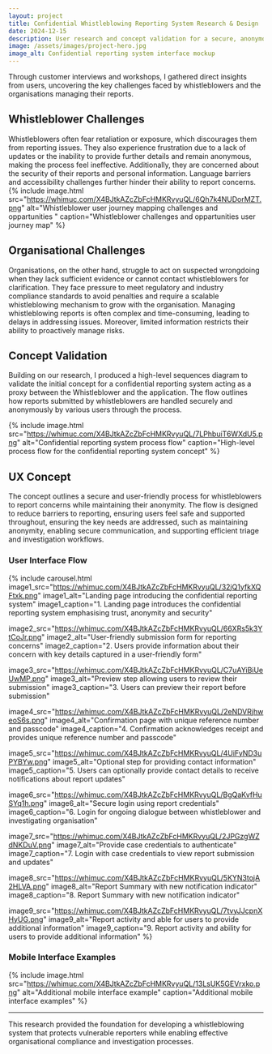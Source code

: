 ```yaml
---
layout: project
title: Confidential Whistleblowing Reporting System Research & Design
date: 2024-12-15
description: User research and concept validation for a secure, anonymous reporting system that protects whistleblowers while enabling organisations to investigate compliance issues effectively.
image: /assets/images/project-hero.jpg
image_alt: Confidential reporting system interface mockup
---
```


Through customer interviews and workshops, I gathered direct insights from users, uncovering the key challenges faced by whistleblowers and the organisations managing their reports.

## Whistleblower Challenges
Whistleblowers often fear retaliation or exposure, which discourages them from reporting issues. They also experience frustration due to a lack of updates or the inability to provide further details and remain anonymous, making the process feel ineffective. Additionally, they are concerned about the security of their reports and personal information. Language barriers and accessibility challenges further hinder their ability to report concerns.
{% include image.html src="https://whimuc.com/X4BJtkAZcZbFcHMKRvyuQL/6Qh7k4NUDorMZT.png" alt="Whistleblower user journey mapping challenges and oppartunities " caption="Whistleblower challenges and oppartunities user journey map" %}

## Organisational Challenges
Organisations, on the other hand, struggle to act on suspected wrongdoing when they lack sufficient evidence or cannot contact whistleblowers for clarification. They face pressure to meet regulatory and industry compliance standards to avoid penalties and require a scalable whistleblowing mechanism to grow with the organisation. Managing whistleblowing reports is often complex and time-consuming, leading to delays in addressing issues. Moreover, limited information restricts their ability to proactively manage risks.

## Concept Validation
Building on our research, I produced a high-level sequences diagram to validate the initial concept for a confidential reporting system acting as a proxy between the Whistleblower and the application. The flow outlines how reports submitted by whistleblowers are handled securely and anonymously by various users through the process.

{% include image.html src="https://whimuc.com/X4BJtkAZcZbFcHMKRvyuQL/7LPhbuiT6WXdU5.png" alt="Confidential reporting system process flow" caption="High-level process flow for the confidential reporting system concept" %}

## UX Concept
The concept outlines a secure and user-friendly process for whistleblowers to report concerns while maintaining their anonymity. The flow is designed to reduce barriers to reporting, ensuring users feel safe and supported throughout, ensuring the key needs are addressed, such as maintaining anonymity, enabling secure communication, and supporting efficient triage and investigation workflows.

### User Interface Flow

{% include carousel.html 
   image1_src="https://whimuc.com/X4BJtkAZcZbFcHMKRvyuQL/32jQ1yfkXQFtxk.png"
   image1_alt="Landing page introducing the confidential reporting system"
   image1_caption="1. Landing page introduces the confidential reporting system emphasising trust, anonymity and security"
   
   image2_src="https://whimuc.com/X4BJtkAZcZbFcHMKRvyuQL/66XRs5k3YtCoJr.png"
   image2_alt="User-friendly submission form for reporting concerns"
   image2_caption="2. Users provide information about their concern with key details captured in a user-friendly form"
   
   image3_src="https://whimuc.com/X4BJtkAZcZbFcHMKRvyuQL/C7uAYiBiUeUwMP.png"
   image3_alt="Preview step allowing users to review their submission"
   image3_caption="3. Users can preview their report before submission"
   
   image4_src="https://whimuc.com/X4BJtkAZcZbFcHMKRvyuQL/2eNDVRjhweoS6s.png"
   image4_alt="Confirmation page with unique reference number and passcode"
   image4_caption="4. Confirmation acknowledges receipt and provides unique reference number and passcode"
   
   image5_src="https://whimuc.com/X4BJtkAZcZbFcHMKRvyuQL/4UiFyND3uPYBYw.png"
   image5_alt="Optional step for providing contact information"
   image5_caption="5. Users can optionally provide contact details to receive notifications about report updates"
   
   image6_src="https://whimuc.com/X4BJtkAZcZbFcHMKRvyuQL/BgQaKvfHuSYq1h.png"
   image6_alt="Secure login using report credentials"
   image6_caption="6. Login for ongoing dialogue between whistleblower and investigating organisation"
   
   image7_src="https://whimuc.com/X4BJtkAZcZbFcHMKRvyuQL/2JPGzgWZdNKDuV.png"
   image7_alt="Provide case credentials to authenticate"
   image7_caption="7. Login with case credentials to view report submission and updates"
   
   image8_src="https://whimuc.com/X4BJtkAZcZbFcHMKRvyuQL/5KYN3tojA2HLVA.png"
   image8_alt="Report Summary with new notification indicator"
   image8_caption="8. Report Summary with new notification indicator"
   
   image9_src="https://whimuc.com/X4BJtkAZcZbFcHMKRvyuQL/7tvyJJcpnXHyUG.png"
   image9_alt="Report activity and able for users to provide additional information"
   image9_caption="9. Report activity and ability for users to provide additional information" %}

### Mobile Interface Examples
{% include image.html src="https://whimuc.com/X4BJtkAZcZbFcHMKRvyuQL/13LsUK5GEVrxko.png" alt="Additional mobile interface example" caption="Additional mobile interface examples" %}

---

This research provided the foundation for developing a whistleblowing system that protects vulnerable reporters while enabling effective organisational compliance and investigation processes.